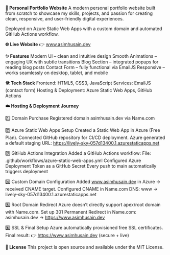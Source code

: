 **🚀 Personal Portfolio Website**
A modern personal portfolio website built from scratch to showcase my skills, projects, and passion for creating clean, responsive, and user-friendly digital experiences.

Deployed on Azure Static Web Apps with a custom domain and automated GitHub Actions workflow.


**🌐 Live Website**
👉 www.asimhusain.dev


**✨ Features**
Modern UI – clean and intuitive design
Smooth Animations – engaging UX with subtle transitions
Blog Section – integrated popups for reading blog posts
Contact Form – fully functional via EmailJS
Responsive – works seamlessly on desktop, tablet, and mobile


**🛠️ Tech Stack**
Frontend: HTML5, CSS3, JavaScript
Services: EmailJS (contact form)
Hosting & Deployment: Azure Static Web Apps, GitHub Actions


**☁️ Hosting & Deployment Journey**

1️⃣ Domain Purchase
Registered domain asimhusain.dev via Name.com

2️⃣ Azure Static Web Apps Setup
Created a Static Web App in Azure (Free Plan).
Connected GitHub repository for CI/CD deployment.
Azure generated a default staging URL: https://lively-sky-057d13400.1.azurestaticapps.net

3️⃣ GitHub Actions Integration
Added a GitHub Actions workflow: File: .github/workflows/azure-static-web-apps.yml
Configured Azure Deployment Token as a GitHub Secret
Every push to main automatically triggers deployment

4️⃣ Custom Domain Configuration
Added www.asimhusain.dev in Azure → received CNAME target.
Configured CNAME in Name.com DNS: www → lively-sky-057d13400.1.azurestaticapps.net

5️⃣ Root Domain Redirect
Azure doesn’t directly support apex/root domain with Name.com.
Set up 301 Permanent Redirect in Name.com: asimhusain.dev → https://www.asimhusain.dev

6️⃣ SSL & Final Setup
Azure automatically provisioned free SSL certificates.
Final result: 👉 https://www.asimhusain.dev (secure + live)


**📄 License**
This project is open source and available under the MIT License.
